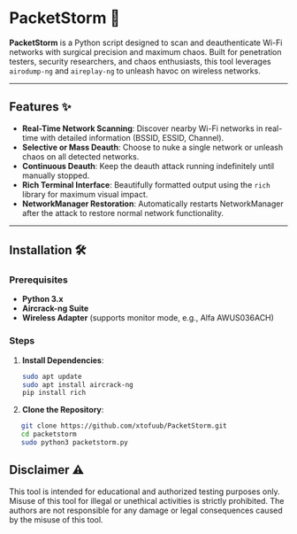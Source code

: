 # PacketStorm 🚀

**PacketStorm** is a Python script designed to scan and deauthenticate Wi-Fi networks with surgical precision and maximum chaos. Built for penetration testers, security researchers, and chaos enthusiasts, this tool leverages `airodump-ng` and `aireplay-ng` to unleash havoc on wireless networks.

---

## Features ✨

- **Real-Time Network Scanning**: Discover nearby Wi-Fi networks in real-time with detailed information (BSSID, ESSID, Channel).  
- **Selective or Mass Deauth**: Choose to nuke a single network or unleash chaos on all detected networks.  
- **Continuous Deauth**: Keep the deauth attack running indefinitely until manually stopped.  
- **Rich Terminal Interface**: Beautifully formatted output using the `rich` library for maximum visual impact.  
- **NetworkManager Restoration**: Automatically restarts NetworkManager after the attack to restore normal network functionality.  

---

## Installation 🛠️

### Prerequisites
- **Python 3.x**  
- **Aircrack-ng Suite**  
- **Wireless Adapter** (supports monitor mode, e.g., Alfa AWUS036ACH)  

### Steps
1. **Install Dependencies**:  
   ```bash
   sudo apt update
   sudo apt install aircrack-ng
   pip install rich

2. **Clone the Repository**: 
```bash
   git clone https://github.com/xtofuub/PacketStorm.git
   cd packetstorm
   sudo python3 packetstorm.py

```
## Disclaimer ⚠️

This tool is intended for educational and authorized testing purposes only. Misuse of this tool for illegal or unethical activities is strictly prohibited. The authors are not responsible for any damage or legal consequences caused by the misuse of this tool.

